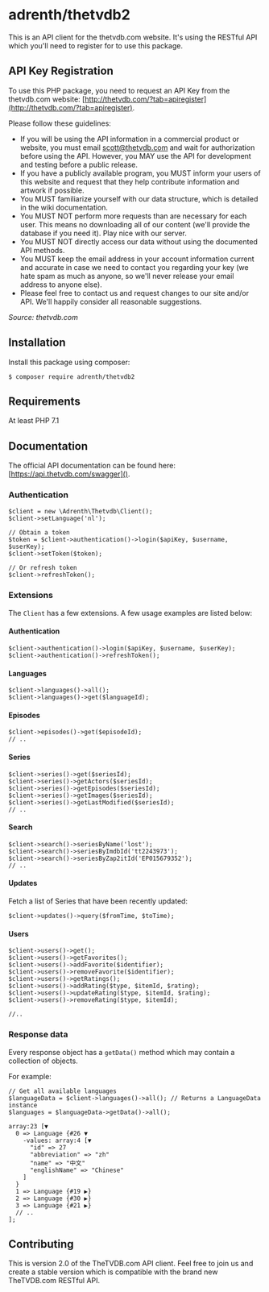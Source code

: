 # adrenth/thetvdb2

This is an API client for the thetvdb.com website. It's using the RESTful API which you'll need to register for to use this package.

## API Key Registration

To use this PHP package, you need to request an API Key from the thetvdb.com website: [http://thetvdb.com/?tab=apiregister](http://thetvdb.com/?tab=apiregister).

Please follow these guidelines:

* If you will be using the API information in a commercial product or website, you must email [scott@thetvdb.com](mailto:scott@thetvdb.com) and wait for authorization before using the API. However, you MAY use the API for development and testing before a public release.
* If you have a publicly available program, you MUST inform your users of this website and request that they help contribute information and artwork if possible.
* You MUST familiarize yourself with our data structure, which is detailed in the wiki documentation.
* You MUST NOT perform more requests than are necessary for each user. This means no downloading all of our content (we'll provide the database if you need it). Play nice with our server.
* You MUST NOT directly access our data without using the documented API methods.
* You MUST keep the email address in your account information current and accurate in case we need to contact you regarding your key (we hate spam as much as anyone, so we'll never release your email address to anyone else).
* Please feel free to contact us and request changes to our site and/or API. We'll happily consider all reasonable suggestions.

*Source: thetvdb.com*

## Installation

Install this package using composer:

````
$ composer require adrenth/thetvdb2
````

## Requirements

At least PHP 7.1

## Documentation

The official API documentation can be found here: [https://api.thetvdb.com/swagger]().

### Authentication

````
$client = new \Adrenth\Thetvdb\Client();
$client->setLanguage('nl');

// Obtain a token
$token = $client->authentication()->login($apiKey, $username, $userKey);
$client->setToken($token);

// Or refresh token
$client->refreshToken();
````

### Extensions

The `Client` has a few extensions. A few usage examples are listed below:

#### Authentication
````
$client->authentication()->login($apiKey, $username, $userKey);
$client->authentication()->refreshToken();
````

#### Languages
````
$client->languages()->all();
$client->languages()->get($languageId);
````

#### Episodes
````
$client->episodes()->get($episodeId);
// ..
````

#### Series
````
$client->series()->get($seriesId);
$client->series()->getActors($seriesId);
$client->series()->getEpisodes($seriesId);
$client->series()->getImages($seriesId);
$client->series()->getLastModified($seriesId);
// ..
````

#### Search
````
$client->search()->seriesByName('lost');
$client->search()->seriesByImdbId('tt2243973');
$client->search()->seriesByZap2itId('EP015679352');
// ..
````

#### Updates

Fetch a list of Series that have been recently updated:

````
$client->updates()->query($fromTime, $toTime);
````

#### Users

````
$client->users()->get();
$client->users()->getFavorites();
$client->users()->addFavorite($identifier);
$client->users()->removeFavorite($identifier);
$client->users()->getRatings();
$client->users()->addRating($type, $itemId, $rating);
$client->users()->updateRating($type, $itemId, $rating);
$client->users()->removeRating($type, $itemId);

//..
````

### Response data

Every response object has a `getData()` method which may contain a collection of objects.

For example:

````
// Get all available languages
$languageData = $client->languages()->all(); // Returns a LanguageData instance
$languages = $languageData->getData()->all();

array:23 [▼
  0 => Language {#26 ▼
    -values: array:4 [▼
      "id" => 27
      "abbreviation" => "zh"
      "name" => "中文"
      "englishName" => "Chinese"
    ]
  }
  1 => Language {#19 ▶}
  2 => Language {#30 ▶}
  3 => Language {#21 ▶}
  // ..
];  
````

## Contributing

This is version 2.0 of the TheTVDB.com API client. Feel free to join us and create a stable version which is compatible with the brand new TheTVDB.com RESTful API.

